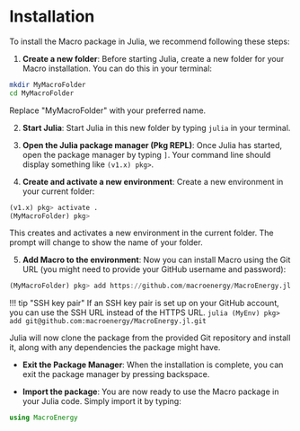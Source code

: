 # Installation

To install the Macro package in Julia, we recommend following these steps:

1. **Create a new folder**: Before starting Julia, create a new folder for your Macro installation. You can do this in your terminal:

```bash
mkdir MyMacroFolder
cd MyMacroFolder
```
Replace "MyMacroFolder" with your preferred name.

2. **Start Julia**: Start Julia in this new folder by typing `julia` in your terminal.

3. **Open the Julia package manager (Pkg REPL)**: Once Julia has started, open the package manager by typing `]`. Your command line should display something like `(v1.x) pkg>`.

4. **Create and activate a new environment**: Create a new environment in your current folder:

```julia
(v1.x) pkg> activate .
(MyMacroFolder) pkg>
```

This creates and activates a new environment in the current folder. The prompt will change to show the name of your folder.

5. **Add Macro to the environment**: Now you can install Macro using the Git URL (you might need to provide your GitHub username and password):

```julia
(MyMacroFolder) pkg> add https://github.com/macroenergy/MacroEnergy.jl.git
```

!!! tip "SSH key pair"
    If an SSH key pair is set up on your GitHub account, you can use the SSH URL instead of the HTTPS URL. 
    ```julia
    (MyEnv) pkg> add git@github.com:macroenergy/MacroEnergy.jl.git
    ```

Julia will now clone the package from the provided Git repository and install it, along with any dependencies the package might have.

- **Exit the Package Manager**: When the installation is complete, you can exit the package manager by pressing backspace. 

- **Import the package**: You are now ready to use the Macro package in your Julia code. Simply import it by typing:

```julia
using MacroEnergy
```
